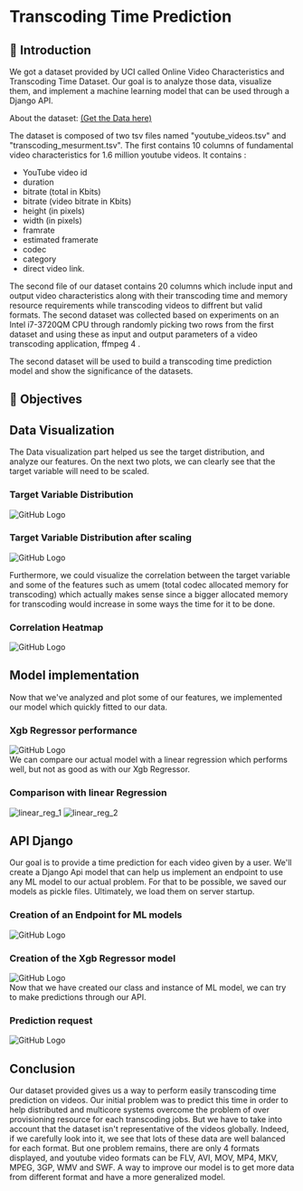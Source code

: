 # Transcoding Time Prediction 
## 🐣 Introduction
We got a dataset provided by UCI called Online Video Characteristics and Transcoding Time Dataset.
Our goal is to analyze those data, visualize them, and implement a machine learning model that can be used through a Django API.

About the dataset: <a href="https://archive.ics.uci.edu/ml/datasets/Online+Video+Characteristics+and+Transcoding+Time+Dataset" target="_blank">(Get the Data here)</a>

The dataset is composed of two tsv files named "youtube_videos.tsv" 
and "transcoding_mesurment.tsv". The first contains 10 columns of fundamental 
video characteristics for 1.6 million youtube videos. 
It contains :
* YouTube video id 
* duration 
* bitrate (total in Kbits)
* bitrate (video bitrate in Kbits) 
* height (in pixels)
* width (in pixels)
* framrate
* estimated framerate
* codec
* category
* direct video link. 

The second file of our dataset contains 20 columns which include input and output video characteristics along with their transcoding 
time and memory resource requirements while transcoding videos to diffrent but 
valid formats. The second dataset was collected based on experiments on an Intel 
i7-3720QM CPU through randomly picking two rows from the first dataset and using 
these as input and output parameters of a video transcoding application, ffmpeg 4 . 

The second dataset will be used to build a transcoding time prediction model and show the significance of the datasets.

## 🎯 Objectives

## Data Visualization 
The Data visualization part helped us see the target distribution, and analyze our features.
On the next two plots, we can clearly see that the target variable will need to be scaled. 

### Target Variable Distribution
![GitHub Logo](/images/target.png)

### Target Variable Distribution after scaling
![GitHub Logo](/images/target2.png)

Furthermore, we could visualize the correlation between the target variable and some of the features such as umem (total codec allocated memory for transcoding) which actually makes sense since a bigger allocated memory for transcoding would increase in some ways the time for it to be done.
### Correlation Heatmap
![GitHub Logo](/images/heatmap.png)

## Model implementation  
Now that we've analyzed and plot some of our features, we implemented our model which quickly fitted to our data. 
### Xgb Regressor performance
![GitHub Logo](/images/xgbperf.png)<br>
We can compare our actual model with a linear regression which performs well, but not as good as with our Xgb Regressor.
### Comparison with linear Regression
![linear_reg_1](/images/lm.png)
![linear_reg_2](/images/lm2.png)

## API Django
Our goal is to provide a time prediction for each video given by a user. We'll create a Django Api model that can help us implement an endpoint to use any ML model to our actual problem. For that to be possible, we saved our models as pickle files. Ultimately, we load them on server startup. 
### Creation of an Endpoint for ML models
![GitHub Logo](/images/endpoint.png)

### Creation of the Xgb Regressor model
![GitHub Logo](/images/ml_aglo.png) <br>
Now that we have created our class and instance of ML model, we can try to make predictions through our API.
### Prediction request
![GitHub Logo](/images/predict.png)

## Conclusion
Our dataset provided gives us a way to perform easily transcoding time prediction on videos. Our initial problem was to predict this time in order to help distributed and multicore systems overcome the problem of over provisioning resource for each transcoding jobs. But we have to take into account that the dataset isn't representative of the videos globally. Indeed, if we carefully look into it, we see that lots of these data are well balanced for each format. But one problem remains, there are only 4 formats displayed, and youtube video formats can be FLV, AVI, MOV, MP4, MKV, MPEG, 3GP, WMV and SWF. A way to improve our model is to get more data from different format and have a more generalized model.

